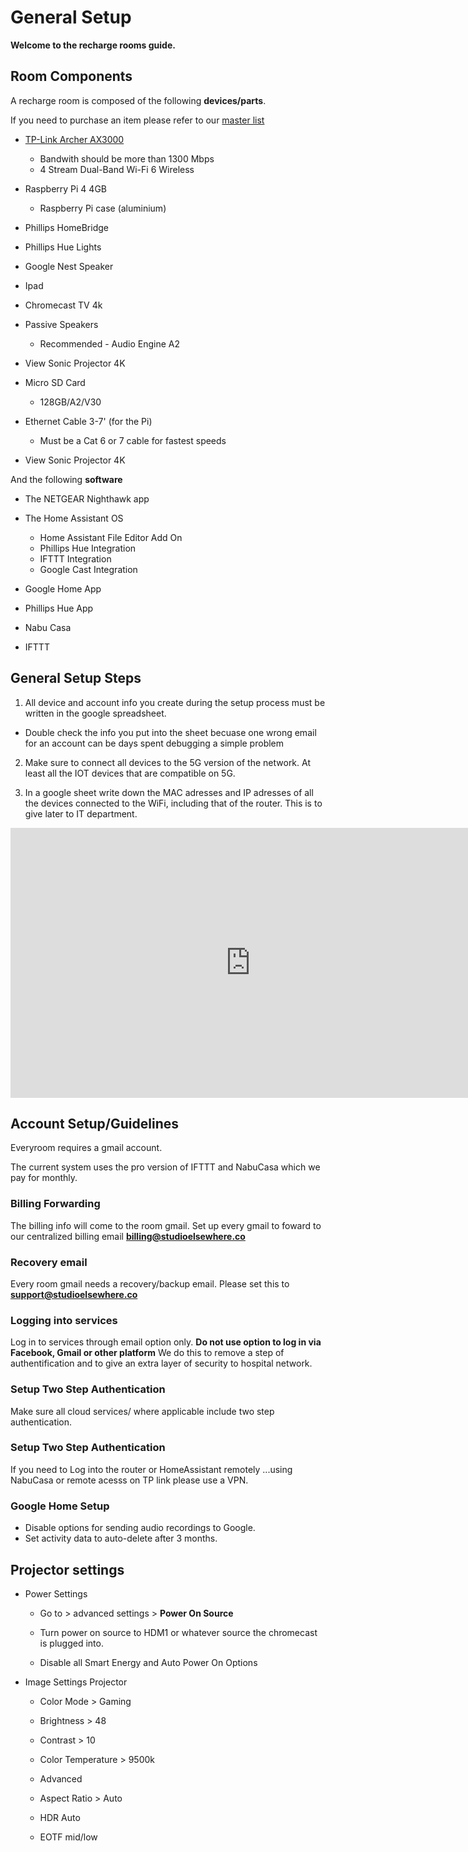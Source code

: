 # General Setup
**Welcome to the recharge rooms guide.** 

## Room Components
A recharge room is composed of the following **devices/parts**.

If you need to purchase an item please refer to our [master list](https://docs.google.com/spreadsheets/d/1Tkd8X69nmdH5ddd0sYHFSNPbDG7-Rroo4n8you29Dyw/edit?usp=sharing)

* [TP-Link Archer AX3000](https://www.walmart.com/ip/TP-Link-Archer-AX3000-4-Stream-Dual-Band-Wi-Fi-6-Router-Up-to-3-Gbps-Speeds-Powered-by-Intel/100797162)
  * Bandwith should be more than 1300 Mbps
  * 4 Stream Dual-Band Wi-Fi 6 Wireless 

* Raspberry Pi 4 4GB
  * Raspberry Pi case (aluminium)

* Phillips HomeBridge

* Phillips Hue Lights 

* Google Nest Speaker

* Ipad  

* Chromecast TV 4k

* Passive Speakers
  * Recommended - Audio Engine A2

* View Sonic Projector 4K 

* Micro SD Card
  * 128GB/A2/V30

* Ethernet Cable 3-7' (for the Pi)
  * Must be a Cat 6 or 7 cable for fastest speeds

* View Sonic Projector 4K 

And the following **software**

* The NETGEAR Nighthawk app

* The Home Assistant OS
     * Home Assistant File Editor Add On
  * Phillips Hue Integration
  * IFTTT Integration
  * Google Cast Integration

* Google Home App
* Phillips Hue App
* Nabu Casa
* IFTTT

## General Setup Steps
1. All device and account info you create during the setup process must be written in the google spreadsheet.
* Double check the info you put into the sheet becuase one wrong email for an account can be days spent debugging a simple problem

2. Make sure to connect all devices to the 5G version of the network. At least all the IOT devices that are compatible on 5G.

3. In a google sheet write down the MAC adresses and IP adresses of all the devices connected to the WiFi, including that of the router. This is to give later to IT department.

<iframe width="768" height="432" src="https://miro.com/app/live-embed/o9J_lZ0SOlM=/?moveToViewport=-7296,-5555,18315,10741" frameBorder="0" scrolling="no" allowFullScreen></iframe>

## Account Setup/Guidelines
Everyroom requires a gmail account. 

The current system uses the pro version of IFTTT and NabuCasa which we pay for monthly. 

### Billing Forwarding
The billing info will come to the room gmail. Set up every gmail to foward to our centralized billing email **billing@studioelsewhere.co**

### Recovery email
Every room gmail needs a recovery/backup email. Please set this to **support@studioelsewhere.co**

### Logging into services
Log in to services through email option only. **Do not use option to log in via Facebook, Gmail or other platform**
We do this to remove a step of authentification and to give an extra layer of security to hospital network. 

### Setup Two Step Authentication
Make sure all cloud services/ where applicable include two step authentication.

### Setup Two Step Authentication
If you need to Log into the router or HomeAssistant remotely ...using NabuCasa or remote acesss on TP link please use a VPN.

### Google Home Setup
* Disable options for sending audio recordings to Google.
* Set activity data to auto-delete after 3 months. 

## Projector settings 
 * Power Settings
    * Go to > advanced settings > **Power On Source** 
    * Turn power on source to HDM1 or whatever source the chromecast is plugged into. 

    * Disable all Smart Energy and Auto Power On Options

 * Image Settings Projector

   * Color Mode > Gaming
   * Brightness > 48
   * Contrast > 10
   * Color Temperature > 9500k 

   * Advanced 
    * Aspect Ratio > Auto
    * HDR Auto 
    * EOTF mid/low
  




